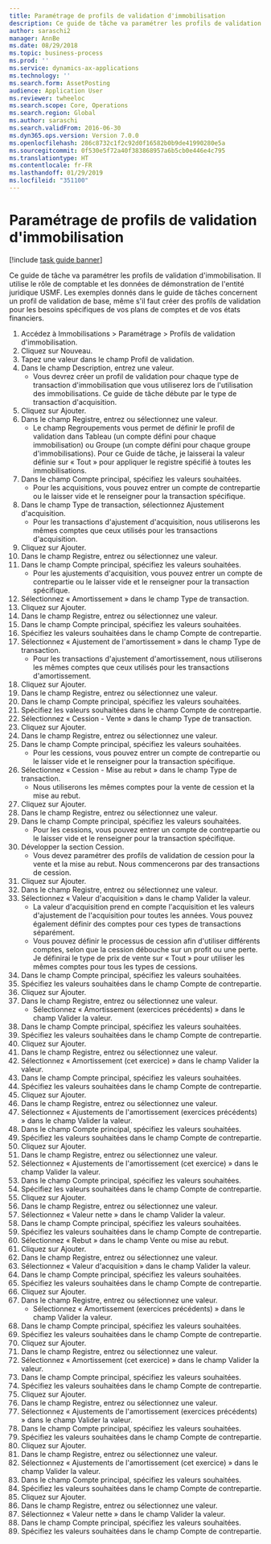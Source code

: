 ```yaml
---
title: Paramétrage de profils de validation d'immobilisation
description: Ce guide de tâche va paramétrer les profils de validation d'immobilisation.
author: saraschi2
manager: AnnBe
ms.date: 08/29/2018
ms.topic: business-process
ms.prod: ''
ms.service: dynamics-ax-applications
ms.technology: ''
ms.search.form: AssetPosting
audience: Application User
ms.reviewer: twheeloc
ms.search.scope: Core, Operations
ms.search.region: Global
ms.author: saraschi
ms.search.validFrom: 2016-06-30
ms.dyn365.ops.version: Version 7.0.0
ms.openlocfilehash: 286c8732c1f2c92d0f16582b0b9de41990280e5a
ms.sourcegitcommit: 0f530e5f72a40f383868957a6b5cb0e446e4c795
ms.translationtype: HT
ms.contentlocale: fr-FR
ms.lasthandoff: 01/29/2019
ms.locfileid: "351100"
---
```

# <a name="set-up-fixed-asset-posting-profiles"></a>Paramétrage de profils de validation d'immobilisation

[!include [task guide banner](../../includes/task-guide-banner.md)]

Ce guide de tâche va paramétrer les profils de validation d'immobilisation.  Il utilise le rôle de comptable et les données de démonstration de l'entité juridique USMF.  Les exemples donnés dans le guide de tâches concernent un profil de validation de base, même s'il faut créer des profils de validation pour les besoins spécifiques de vos plans de comptes et de vos états financiers.

1. Accédez à Immobilisations > Paramétrage > Profils de validation d'immobilisation.
2. Cliquez sur Nouveau.
3. Tapez une valeur dans le champ Profil de validation.
4. Dans le champ Description, entrez une valeur.
    * Vous devrez créer un profil de validation pour chaque type de transaction d'immobilisation que vous utiliserez lors de l'utilisation des immobilisations.  Ce guide de tâche débute par le type de transaction d'acquisition.  
5. Cliquez sur Ajouter.
6. Dans le champ Registre, entrez ou sélectionnez une valeur.
    * Le champ Regroupements vous permet de définir le profil de validation dans Tableau (un compte défini pour chaque immobilisation) ou Groupe (un compte défini pour chaque groupe d'immobilisations).  Pour ce Guide de tâche, je laisserai la valeur définie sur « Tout » pour appliquer le registre spécifié à toutes les immobilisations.  
7. Dans le champ Compte principal, spécifiez les valeurs souhaitées.
    * Pour les acquisitions, vous pouvez entrer un compte de contrepartie ou le laisser vide et le renseigner pour la transaction spécifique.    
8. Dans le champ Type de transaction, sélectionnez Ajustement d'acquisition.
    * Pour les transactions d'ajustement d'acquisition, nous utiliserons les mêmes comptes que ceux utilisés pour les transactions d'acquisition.  
9. Cliquez sur Ajouter.
10. Dans le champ Registre, entrez ou sélectionnez une valeur.
11. Dans le champ Compte principal, spécifiez les valeurs souhaitées.
    * Pour les ajustements d'acquisition, vous pouvez entrer un compte de contrepartie ou le laisser vide et le renseigner pour la transaction spécifique.    
12. Sélectionnez « Amortissement » dans le champ Type de transaction.
13. Cliquez sur Ajouter.
14. Dans le champ Registre, entrez ou sélectionnez une valeur.
15. Dans le champ Compte principal, spécifiez les valeurs souhaitées.
16. Spécifiez les valeurs souhaitées dans le champ Compte de contrepartie.
17. Sélectionnez « Ajustement de l'amortissement » dans le champ Type de transaction.
    * Pour les transactions d'ajustement d'amortissement, nous utiliserons les mêmes comptes que ceux utilisés pour les transactions d'amortissement.  
18. Cliquez sur Ajouter.
19. Dans le champ Registre, entrez ou sélectionnez une valeur.
20. Dans le champ Compte principal, spécifiez les valeurs souhaitées.
21. Spécifiez les valeurs souhaitées dans le champ Compte de contrepartie.
22. Sélectionnez « Cession - Vente » dans le champ Type de transaction.
23. Cliquez sur Ajouter.
24. Dans le champ Registre, entrez ou sélectionnez une valeur.
25. Dans le champ Compte principal, spécifiez les valeurs souhaitées.
    * Pour les cessions, vous pouvez entrer un compte de contrepartie ou le laisser vide et le renseigner pour la transaction spécifique.  
26. Sélectionnez « Cession - Mise au rebut » dans le champ Type de transaction.
    * Nous utiliserons les mêmes comptes pour la vente de cession et la mise au rebut.  
27. Cliquez sur Ajouter.
28. Dans le champ Registre, entrez ou sélectionnez une valeur.
29. Dans le champ Compte principal, spécifiez les valeurs souhaitées.
    * Pour les cessions, vous pouvez entrer un compte de contrepartie ou le laisser vide et le renseigner pour la transaction spécifique.  
30. Développer la section Cession.
    * Vous devez paramétrer des profils de validation de cession pour la vente et la mise au rebut.  Nous commencerons par des transactions de cession.  
31. Cliquez sur Ajouter.
32. Dans le champ Registre, entrez ou sélectionnez une valeur.
33. Sélectionnez « Valeur d'acquisition » dans le champ Valider la valeur.
    * La valeur d'acquisition prend en compte l'acquisition et les valeurs d'ajustement de l'acquisition pour toutes les années.  Vous pouvez également définir des comptes pour ces types de transactions séparément.  
    * Vous pouvez définir le processus de cession afin d'utiliser différents comptes, selon que la cession débouche sur un profit ou une perte.  Je définirai le type de prix de vente sur « Tout » pour utiliser les mêmes comptes pour tous les types de cessions.  
34. Dans le champ Compte principal, spécifiez les valeurs souhaitées.
35. Spécifiez les valeurs souhaitées dans le champ Compte de contrepartie.
36. Cliquez sur Ajouter.
37. Dans le champ Registre, entrez ou sélectionnez une valeur.
    * Sélectionnez « Amortissement (exercices précédents) » dans le champ Valider la valeur.  
38. Dans le champ Compte principal, spécifiez les valeurs souhaitées.
39. Spécifiez les valeurs souhaitées dans le champ Compte de contrepartie.
40. Cliquez sur Ajouter.
41. Dans le champ Registre, entrez ou sélectionnez une valeur.
42. Sélectionnez « Amortissement (cet exercice) » dans le champ Valider la valeur.
43. Dans le champ Compte principal, spécifiez les valeurs souhaitées.
44. Spécifiez les valeurs souhaitées dans le champ Compte de contrepartie.
45. Cliquez sur Ajouter.
46. Dans le champ Registre, entrez ou sélectionnez une valeur.
47. Sélectionnez « Ajustements de l'amortissement (exercices précédents) » dans le champ Valider la valeur.
48. Dans le champ Compte principal, spécifiez les valeurs souhaitées.
49. Spécifiez les valeurs souhaitées dans le champ Compte de contrepartie.
50. Cliquez sur Ajouter.
51. Dans le champ Registre, entrez ou sélectionnez une valeur.
52. Sélectionnez « Ajustements de l'amortissement (cet exercice) » dans le champ Valider la valeur.
53. Dans le champ Compte principal, spécifiez les valeurs souhaitées.
54. Spécifiez les valeurs souhaitées dans le champ Compte de contrepartie.
55. Cliquez sur Ajouter.
56. Dans le champ Registre, entrez ou sélectionnez une valeur.
57. Sélectionnez « Valeur nette » dans le champ Valider la valeur.
58. Dans le champ Compte principal, spécifiez les valeurs souhaitées.
59. Spécifiez les valeurs souhaitées dans le champ Compte de contrepartie.
60. Sélectionnez « Rebut » dans le champ Vente ou mise au rebut.
61. Cliquez sur Ajouter.
62. Dans le champ Registre, entrez ou sélectionnez une valeur.
63. Sélectionnez « Valeur d'acquisition » dans le champ Valider la valeur.
64. Dans le champ Compte principal, spécifiez les valeurs souhaitées.
65. Spécifiez les valeurs souhaitées dans le champ Compte de contrepartie.
66. Cliquez sur Ajouter.
67. Dans le champ Registre, entrez ou sélectionnez une valeur.
    * Sélectionnez « Amortissement (exercices précédents) » dans le champ Valider la valeur.  
68. Dans le champ Compte principal, spécifiez les valeurs souhaitées.
69. Spécifiez les valeurs souhaitées dans le champ Compte de contrepartie.
70. Cliquez sur Ajouter.
71. Dans le champ Registre, entrez ou sélectionnez une valeur.
72. Sélectionnez « Amortissement (cet exercice) » dans le champ Valider la valeur.
73. Dans le champ Compte principal, spécifiez les valeurs souhaitées.
74. Spécifiez les valeurs souhaitées dans le champ Compte de contrepartie.
75. Cliquez sur Ajouter.
76. Dans le champ Registre, entrez ou sélectionnez une valeur.
77. Sélectionnez « Ajustements de l'amortissement (exercices précédents) » dans le champ Valider la valeur.
78. Dans le champ Compte principal, spécifiez les valeurs souhaitées.
79. Spécifiez les valeurs souhaitées dans le champ Compte de contrepartie.
80. Cliquez sur Ajouter.
81. Dans le champ Registre, entrez ou sélectionnez une valeur.
82. Sélectionnez « Ajustements de l'amortissement (cet exercice) » dans le champ Valider la valeur.
83. Dans le champ Compte principal, spécifiez les valeurs souhaitées.
84. Spécifiez les valeurs souhaitées dans le champ Compte de contrepartie.
85. Cliquez sur Ajouter.
86. Dans le champ Registre, entrez ou sélectionnez une valeur.
87. Sélectionnez « Valeur nette » dans le champ Valider la valeur.
88. Dans le champ Compte principal, spécifiez les valeurs souhaitées.
89. Spécifiez les valeurs souhaitées dans le champ Compte de contrepartie.

